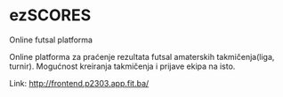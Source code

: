 # ezSCORES
Online futsal platforma

Online platforma za praćenje rezultata futsal amaterskih takmičenja(liga, turnir). Mogućnost kreiranja takmičenja i prijave ekipa na isto.

Link: http://frontend.p2303.app.fit.ba/
